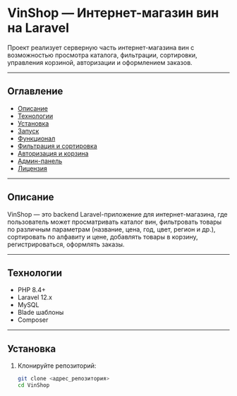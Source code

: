 # VinShop — Интернет-магазин вин на Laravel

Проект реализует серверную часть интернет-магазина вин с возможностью просмотра каталога, фильтрации, сортировки, управления корзиной, авторизации и оформлением заказов.

---

## Оглавление

- [Описание](#описание)  
- [Технологии](#технологии)  
- [Установка](#установка)  
- [Запуск](#запуск)  
- [Функционал](#функционал)  
- [Фильтрация и сортировка](#фильтрация-и-сортировка)  
- [Авторизация и корзина](#авторизация-и-корзина)  
- [Админ-панель](#админ-панель)  
- [Лицензия](#лицензия)

---

## Описание

VinShop — это backend Laravel-приложение для интернет-магазина, где пользователь может просматривать каталог вин, фильтровать товары по различным параметрам (название, цена, год, цвет, регион и др.), сортировать по алфавиту и цене, добавлять товары в корзину, регистрироваться, оформлять заказы.

---

## Технологии

- PHP 8.4+  
- Laravel 12.x  
- MySQL  
- Blade шаблоны  
- Composer  

---

## Установка

1. Клонируйте репозиторий:  
   ```bash
   git clone <адрес_репозитория>
   cd VinShop
